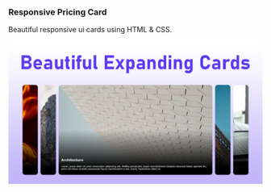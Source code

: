 ### Responsive Pricing Card
Beautiful responsive ui cards using HTML & CSS.

![Expanding Cards](/preview.png)
